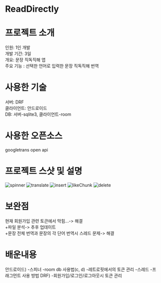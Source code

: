 # ReadDirectly
# 프로젝트 소개
인원: 1인 개발<br>
개발 기간: 3일<br>
개요: 문장 직독직해 앱<br>
주요 기능 : 선택한 언어로 입력한 문장 직독직해 번역<br>
# 사용한 기술
서버: DRF<br>
클라이언트: 안드로이드<br>
DB: 서버-sqlite3, 클라이언트-room<br>
# 사용한 오픈소스
googletrans open api
# 프로젝트 스샷 및 설명
![spinner](https://user-images.githubusercontent.com/103106183/177677462-795e8258-929d-4775-9e7d-12359699de3f.png)
![translate](https://user-images.githubusercontent.com/103106183/177677487-3d09480f-9968-408a-89af-871a4019090d.png)
![insert](https://user-images.githubusercontent.com/103106183/177677498-1adfbcb5-b162-4511-a85e-9cc116f1b76b.png)
![likeChunk](https://user-images.githubusercontent.com/103106183/177677509-e39c0823-a116-42a9-8145-bc0bbe952780.png)
![delete](https://user-images.githubusercontent.com/103106183/177677528-113afb25-aea1-4b55-9112-fb7ce44a0ab1.png)

# 보완점
현재 회원가입 관련 토큰에서 막힘...-> 해결<br>
+파일 분석-> 추후 업데이트<br>
+문장 전체 번역과 문장의 각 단어 번역시 스레드 문제-> 해결<br>
# 배운내용
안드로이드)
-스피너
-room db 사용법(c, d)
-레트로핏에서의 토큰 관리
-스레드
-프래그먼트 사용 방법
DRF)
-회원가입/로그인/로그아웃시 토큰 관리
